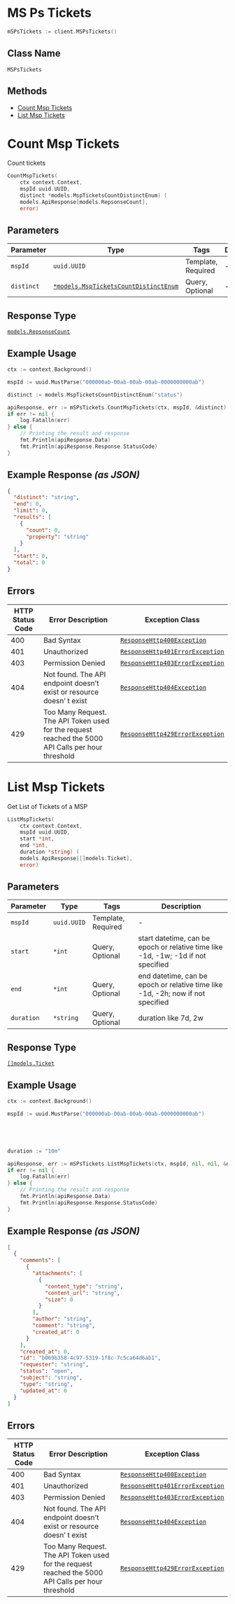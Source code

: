 # MS Ps Tickets

```go
mSPsTickets := client.MSPsTickets()
```

## Class Name

`MSPsTickets`

## Methods

* [Count Msp Tickets](../../doc/controllers/ms-ps-tickets.md#count-msp-tickets)
* [List Msp Tickets](../../doc/controllers/ms-ps-tickets.md#list-msp-tickets)


# Count Msp Tickets

Count tickets

```go
CountMspTickets(
    ctx context.Context,
    mspId uuid.UUID,
    distinct *models.MspTicketsCountDistinctEnum) (
    models.ApiResponse[models.RepsonseCount],
    error)
```

## Parameters

| Parameter | Type | Tags | Description |
|  --- | --- | --- | --- |
| `mspId` | `uuid.UUID` | Template, Required | - |
| `distinct` | [`*models.MspTicketsCountDistinctEnum`](../../doc/models/msp-tickets-count-distinct-enum.md) | Query, Optional | - |

## Response Type

[`models.RepsonseCount`](../../doc/models/repsonse-count.md)

## Example Usage

```go
ctx := context.Background()

mspId := uuid.MustParse("000000ab-00ab-00ab-00ab-0000000000ab")

distinct := models.MspTicketsCountDistinctEnum("status")

apiResponse, err := mSPsTickets.CountMspTickets(ctx, mspId, &distinct)
if err != nil {
    log.Fatalln(err)
} else {
    // Printing the result and response
    fmt.Println(apiResponse.Data)
    fmt.Println(apiResponse.Response.StatusCode)
}
```

## Example Response *(as JSON)*

```json
{
  "distinct": "string",
  "end": 0,
  "limit": 0,
  "results": [
    {
      "count": 0,
      "property": "string"
    }
  ],
  "start": 0,
  "total": 0
}
```

## Errors

| HTTP Status Code | Error Description | Exception Class |
|  --- | --- | --- |
| 400 | Bad Syntax | [`ResponseHttp400Exception`](../../doc/models/response-http-400-exception.md) |
| 401 | Unauthorized | [`ResponseHttp401ErrorException`](../../doc/models/response-http-401-error-exception.md) |
| 403 | Permission Denied | [`ResponseHttp403ErrorException`](../../doc/models/response-http-403-error-exception.md) |
| 404 | Not found. The API endpoint doesn’t exist or resource doesn’ t exist | [`ResponseHttp404Exception`](../../doc/models/response-http-404-exception.md) |
| 429 | Too Many Request. The API Token used for the request reached the 5000 API Calls per hour threshold | [`ResponseHttp429ErrorException`](../../doc/models/response-http-429-error-exception.md) |


# List Msp Tickets

Get List of Tickets of a MSP

```go
ListMspTickets(
    ctx context.Context,
    mspId uuid.UUID,
    start *int,
    end *int,
    duration *string) (
    models.ApiResponse[[]models.Ticket],
    error)
```

## Parameters

| Parameter | Type | Tags | Description |
|  --- | --- | --- | --- |
| `mspId` | `uuid.UUID` | Template, Required | - |
| `start` | `*int` | Query, Optional | start datetime, can be epoch or relative time like -1d, -1w; -1d if not specified |
| `end` | `*int` | Query, Optional | end datetime, can be epoch or relative time like -1d, -2h; now if not specified |
| `duration` | `*string` | Query, Optional | duration like 7d, 2w |

## Response Type

[`[]models.Ticket`](../../doc/models/ticket.md)

## Example Usage

```go
ctx := context.Background()

mspId := uuid.MustParse("000000ab-00ab-00ab-00ab-0000000000ab")





duration := "10m"

apiResponse, err := mSPsTickets.ListMspTickets(ctx, mspId, nil, nil, &duration)
if err != nil {
    log.Fatalln(err)
} else {
    // Printing the result and response
    fmt.Println(apiResponse.Data)
    fmt.Println(apiResponse.Response.StatusCode)
}
```

## Example Response *(as JSON)*

```json
[
  {
    "comments": [
      {
        "attachments": [
          {
            "content_type": "string",
            "content_url": "string",
            "size": 0
          }
        ],
        "author": "string",
        "comment": "string",
        "created_at": 0
      }
    ],
    "created_at": 0,
    "id": "b069b358-4c97-5319-1f8c-7c5ca64d6ab1",
    "requester": "string",
    "status": "open",
    "subject": "string",
    "type": "string",
    "updated_at": 0
  }
]
```

## Errors

| HTTP Status Code | Error Description | Exception Class |
|  --- | --- | --- |
| 400 | Bad Syntax | [`ResponseHttp400Exception`](../../doc/models/response-http-400-exception.md) |
| 401 | Unauthorized | [`ResponseHttp401ErrorException`](../../doc/models/response-http-401-error-exception.md) |
| 403 | Permission Denied | [`ResponseHttp403ErrorException`](../../doc/models/response-http-403-error-exception.md) |
| 404 | Not found. The API endpoint doesn’t exist or resource doesn’ t exist | [`ResponseHttp404Exception`](../../doc/models/response-http-404-exception.md) |
| 429 | Too Many Request. The API Token used for the request reached the 5000 API Calls per hour threshold | [`ResponseHttp429ErrorException`](../../doc/models/response-http-429-error-exception.md) |

